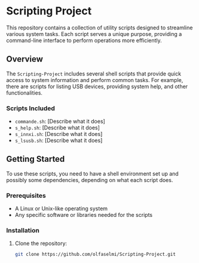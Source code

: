 # Scripting Project

This repository contains a collection of utility scripts designed to streamline various system tasks. Each script serves a unique purpose, providing a command-line interface to perform operations more efficiently.

## Overview

The `Scripting-Project` includes several shell scripts that provide quick access to system information and perform common tasks. For example, there are scripts for listing USB devices, providing system help, and other functionalities.

### Scripts Included

- `commande.sh`: [Describe what it does]
- `s_help.sh`: [Describe what it does]
- `s_innxi.sh`: [Describe what it does]
- `s_lsusb.sh`: [Describe what it does]

## Getting Started

To use these scripts, you need to have a shell environment set up and possibly some dependencies, depending on what each script does.

### Prerequisites

- A Linux or Unix-like operating system
- Any specific software or libraries needed for the scripts

### Installation

1. Clone the repository:
   ```sh
   git clone https://github.com/olfaselmi/Scripting-Project.git
